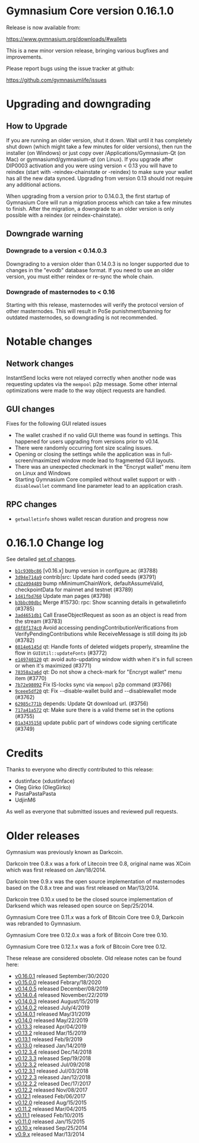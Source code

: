 Gymnasium Core version 0.16.1.0
==========================

Release is now available from:

  <https://www.gymnasium.org/downloads/#wallets>

This is a new minor version release, bringing various bugfixes and improvements.

Please report bugs using the issue tracker at github:

  <https://github.com/gymnasiumlife/issues>


Upgrading and downgrading
=========================

How to Upgrade
--------------

If you are running an older version, shut it down. Wait until it has completely
shut down (which might take a few minutes for older versions), then run the
installer (on Windows) or just copy over /Applications/Gymnasium-Qt (on Mac) or
gymnasiumd/gymnasium-qt (on Linux). If you upgrade after DIP0003 activation and you were
using version < 0.13 you will have to reindex (start with -reindex-chainstate
or -reindex) to make sure your wallet has all the new data synced. Upgrading
from version 0.13 should not require any additional actions.

When upgrading from a version prior to 0.14.0.3, the
first startup of Gymnasium Core will run a migration process which can take a few
minutes to finish. After the migration, a downgrade to an older version is only
possible with a reindex (or reindex-chainstate).

Downgrade warning
-----------------

### Downgrade to a version < 0.14.0.3

Downgrading to a version older than 0.14.0.3 is no longer supported due to
changes in the "evodb" database format. If you need to use an older version,
you must either reindex or re-sync the whole chain.

### Downgrade of masternodes to < 0.16

Starting with this release, masternodes will verify the protocol version of other
masternodes. This will result in PoSe punishment/banning for outdated masternodes,
so downgrading is not recommended.

Notable changes
===============

Network changes
---------------
InstantSend locks were not relayed correctly when another node was requesting updates via the `mempool`
p2p message. Some other internal optimizations were made to the way object requests are handled.

GUI changes
-----------
Fixes for the following GUI related issues
- The wallet crashed if no valid GUI theme was found in settings.
This happened for users upgrading from versions prior to v0.14.
- There were randomly occurring font size scaling issues.
- Opening or closing the settings while the application was in full-screen/maximized
window mode lead to fragmented GUI layouts.
- There was an unexpected checkmark in the "Encrypt wallet" menu item on Linux and Windows
- Starting Gymnasium Core compiled without wallet support or with `-disablewallet` command line
parameter lead to an application crash.

RPC changes
-----------
- `getwalletinfo` shows wallet rescan duration and progress now

0.16.1.0 Change log
===================

See detailed [set of changes](https://github.com/gymnasiumlife/compare/v0.16.0.1...gymnasiumpay:v0.16.1.0).

- [`b1c930bc86`](https://github.com/gymnasiumlife/commit/b1c930bc86) [v0.16.x] bump version in configure.ac (#3788)
- [`3d94e714a9`](https://github.com/gymnasiumlife/commit/3d94e714a9) contrib|src: Update hard coded seeds (#3791)
- [`c02a994489`](https://github.com/gymnasiumlife/commit/c02a994489) bump nMinimumChainWork, defaultAssumeValid, checkpointData for mainnet and testnet (#3789)
- [`1d41fbd760`](https://github.com/gymnasiumlife/commit/1d41fbd760) Update man pages (#3798)
- [`b3bbc00dbc`](https://github.com/gymnasiumlife/commit/b3bbc00dbc) Merge #15730: rpc: Show scanning details in getwalletinfo (#3785)
- [`3ad4651db1`](https://github.com/gymnasiumlife/commit/3ad4651db1) Call EraseObjectRequest as soon as an object is read from the stream (#3783)
- [`d8f8f174c0`](https://github.com/gymnasiumlife/commit/d8f8f174c0) Avoid accessing pendingContributionVerifications from VerifyPendingContributions while ReceiveMessage is still doing its job (#3782)
- [`0814e6145d`](https://github.com/gymnasiumlife/commit/0814e6145d) qt: Handle fonts of deleted widgets properly, streamline the flow in `GUIUtil::updateFonts` (#3772)
- [`e149740120`](https://github.com/gymnasiumlife/commit/e149740120) qt: avoid auto-updating window width when it's in full screen or when it's maximized (#3771)
- [`78358a2a6d`](https://github.com/gymnasiumlife/commit/78358a2a6d) qt: Do not show a check-mark for "Encrypt wallet" menu item (#3770)
- [`7b72e98092`](https://github.com/gymnasiumlife/commit/7b72e98092) Fix IS-locks sync via `mempool` p2p command (#3766)
- [`9ceee5df20`](https://github.com/gymnasiumlife/commit/9ceee5df20) qt: Fix --disable-wallet build and --disablewallet mode (#3762)
- [`62985c771b`](https://github.com/gymnasiumlife/commit/62985c771b) depends: Update Qt download url. (#3756)
- [`717a41a572`](https://github.com/gymnasiumlife/commit/717a41a572) qt: Make sure there is a valid theme set in the options (#3755)
- [`01a3435158`](https://github.com/gymnasiumlife/commit/01a3435158) update public part of windows code signing certificate (#3749)

Credits
=======

Thanks to everyone who directly contributed to this release:

- dustinface (xdustinface)
- Oleg Girko (OlegGirko)
- PastaPastaPasta
- UdjinM6

As well as everyone that submitted issues and reviewed pull requests.

Older releases
==============

Gymnasium was previously known as Darkcoin.

Darkcoin tree 0.8.x was a fork of Litecoin tree 0.8, original name was XCoin
which was first released on Jan/18/2014.

Darkcoin tree 0.9.x was the open source implementation of masternodes based on
the 0.8.x tree and was first released on Mar/13/2014.

Darkcoin tree 0.10.x used to be the closed source implementation of Darksend
which was released open source on Sep/25/2014.

Gymnasium Core tree 0.11.x was a fork of Bitcoin Core tree 0.9,
Darkcoin was rebranded to Gymnasium.

Gymnasium Core tree 0.12.0.x was a fork of Bitcoin Core tree 0.10.

Gymnasium Core tree 0.12.1.x was a fork of Bitcoin Core tree 0.12.

These release are considered obsolete. Old release notes can be found here:

- [v0.16.0.1](https://github.com/gymnasiumlife/blob/master/doc/release-notes/gymnasium/release-notes-0.16.0.1.md) released September/30/2020
- [v0.15.0.0](https://github.com/gymnasiumlife/blob/master/doc/release-notes/gymnasium/release-notes-0.15.0.0.md) released Febrary/18/2020
- [v0.14.0.5](https://github.com/gymnasiumlife/blob/master/doc/release-notes/gymnasium/release-notes-0.14.0.5.md) released December/08/2019
- [v0.14.0.4](https://github.com/gymnasiumlife/blob/master/doc/release-notes/gymnasium/release-notes-0.14.0.4.md) released November/22/2019
- [v0.14.0.3](https://github.com/gymnasiumlife/blob/master/doc/release-notes/gymnasium/release-notes-0.14.0.3.md) released August/15/2019
- [v0.14.0.2](https://github.com/gymnasiumlife/blob/master/doc/release-notes/gymnasium/release-notes-0.14.0.2.md) released July/4/2019
- [v0.14.0.1](https://github.com/gymnasiumlife/blob/master/doc/release-notes/gymnasium/release-notes-0.14.0.1.md) released May/31/2019
- [v0.14.0](https://github.com/gymnasiumlife/blob/master/doc/release-notes/gymnasium/release-notes-0.14.0.md) released May/22/2019
- [v0.13.3](https://github.com/gymnasiumlife/blob/master/doc/release-notes/gymnasium/release-notes-0.13.3.md) released Apr/04/2019
- [v0.13.2](https://github.com/gymnasiumlife/blob/master/doc/release-notes/gymnasium/release-notes-0.13.2.md) released Mar/15/2019
- [v0.13.1](https://github.com/gymnasiumlife/blob/master/doc/release-notes/gymnasium/release-notes-0.13.1.md) released Feb/9/2019
- [v0.13.0](https://github.com/gymnasiumlife/blob/master/doc/release-notes/gymnasium/release-notes-0.13.0.md) released Jan/14/2019
- [v0.12.3.4](https://github.com/gymnasiumlife/blob/master/doc/release-notes/gymnasium/release-notes-0.12.3.4.md) released Dec/14/2018
- [v0.12.3.3](https://github.com/gymnasiumlife/blob/master/doc/release-notes/gymnasium/release-notes-0.12.3.3.md) released Sep/19/2018
- [v0.12.3.2](https://github.com/gymnasiumlife/blob/master/doc/release-notes/gymnasium/release-notes-0.12.3.2.md) released Jul/09/2018
- [v0.12.3.1](https://github.com/gymnasiumlife/blob/master/doc/release-notes/gymnasium/release-notes-0.12.3.1.md) released Jul/03/2018
- [v0.12.2.3](https://github.com/gymnasiumlife/blob/master/doc/release-notes/gymnasium/release-notes-0.12.2.3.md) released Jan/12/2018
- [v0.12.2.2](https://github.com/gymnasiumlife/blob/master/doc/release-notes/gymnasium/release-notes-0.12.2.2.md) released Dec/17/2017
- [v0.12.2](https://github.com/gymnasiumlife/blob/master/doc/release-notes/gymnasium/release-notes-0.12.2.md) released Nov/08/2017
- [v0.12.1](https://github.com/gymnasiumlife/blob/master/doc/release-notes/gymnasium/release-notes-0.12.1.md) released Feb/06/2017
- [v0.12.0](https://github.com/gymnasiumlife/blob/master/doc/release-notes/gymnasium/release-notes-0.12.0.md) released Aug/15/2015
- [v0.11.2](https://github.com/gymnasiumlife/blob/master/doc/release-notes/gymnasium/release-notes-0.11.2.md) released Mar/04/2015
- [v0.11.1](https://github.com/gymnasiumlife/blob/master/doc/release-notes/gymnasium/release-notes-0.11.1.md) released Feb/10/2015
- [v0.11.0](https://github.com/gymnasiumlife/blob/master/doc/release-notes/gymnasium/release-notes-0.11.0.md) released Jan/15/2015
- [v0.10.x](https://github.com/gymnasiumlife/blob/master/doc/release-notes/gymnasium/release-notes-0.10.0.md) released Sep/25/2014
- [v0.9.x](https://github.com/gymnasiumlife/blob/master/doc/release-notes/gymnasium/release-notes-0.9.0.md) released Mar/13/2014
